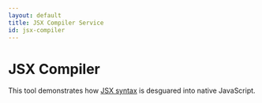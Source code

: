 ```yaml
---
layout: default
title: JSX Compiler Service
id: jsx-compiler
---
```

<div class="jsxCompiler">
  <h1>JSX Compiler</h1>
  <p>
    This tool demonstrates how <a href="/react/docs/jsx-in-depth.html">JSX syntax</a>
    is desguared into native JavaScript.
  </p>
  <div id="jsxCompiler"></div>
  <script type="text/javascript" src="js/jsx-compiler.js"></script>
</div>
